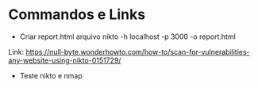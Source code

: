 # Commandos e Links

* Criar report.html arquivo
nikto -h localhost -p 3000 -o report.html

Link: https://null-byte.wonderhowto.com/how-to/scan-for-vulnerabilities-any-website-using-nikto-0151729/
* Teste nikto e nmap